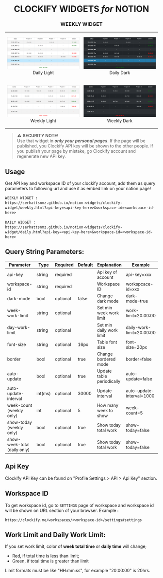 <h1 align="center">
  CLOCKIFY WIDGETS <i>for</i> NOTION
</h1>

<h3 align="center">
  WEEKLY WIDGET
</h3>

<table>
<tr>
  <td>
    <p align="center">
      <img src="assets/daily-light.png">
      Daily Light
    </p>
  </td>
  <td>
    <p align="center">
      <img src="assets/daily-dark.png">
      Daily Dark
    </p>
  </td>
</tr>
<tr>
  <td>
    <p align="center">
      <img src="assets/weekly-light.png">
      Weekly Light
    </p>
  </td>
  <td>
    <p align="center">
      <img src="assets/weekly-dark.png">
      Weekly Dark
    </p>
  </td>
</tr>
</table>

> :warning: **SECURITY NOTE!**   
> Use that widget in ***only your personal pages***. If the page will be published, you Clockify API key will be shown to the other people. If you publish your page by mistake, go Clockify account and regenerate new API key. 

## Usage

Get API key and workspace ID of your clockify account, add them as query parameters to following url and use it as embed link on your nation page!

```
WEEKLY WIDGET : 
https://serhattsnmz.github.io/notion-widgets/clockify-widget/weekly.html?api-key=<api-key-here>&workspace-id=<workspace-id-here>

DAILY WIDGET :
https://serhattsnmz.github.io/notion-widgets/clockify-widget/daily.html?api-key=<api-key-here>&workspace-id=<workspace-id-here>
```

## Query String Parameters:

| Parameter                     | Type      | Required  | Default   | Explanation               | Example                   |
| ---                           | ----      | --------- | --------- | -------------             | -------                   |
| api-key                       | string    | required  |           | Api key of account        | api-key=xxx               |
| workspace-id                  | string    | required  |           | Workspace ID              | workspcace-id=xxx         |
| dark-mode                     | bool      | optional  | false     | Change dark mode          | dark-mode=true            |
| week-work-limit               | string    | optional  |           | Set min week work limit   | work-limit=20:00:00       |
| day-work-limit                | string    | optional  |           | Set min daily work limit  | daily-work-limit=20:00:00 |
| font-size                     | string    | optional  | 16px      | Table font size           | font-size=20px            |
| border                        | bool      | optional  | true      | Change bordered mode      | border=false              |
| auto-update                   | bool      | optional  | true      | Update table periodically | auto-update=false         |
| auto-update-interval          | int(ms)   | optional  | 30000     | Update interval           | auto-update-interval=1000 |
| week-count (weekly only)      | int       | optional  | 5         | How many week to show     | week-count=5              |
| show-today (weekly only)      | bool      | optional  | true      | Show today total work     | show-today=false          |
| show-week-total (daily only)  | bool      | optional  | true      | Show today total work     | show-today=false          |

## Api Key

Clockify API Key can be found on "Profile Settings > API > Api Key" section.

## Workspace ID

To get workspace id, go to `SETTINGS` page of workspace and workspace id will be shown on URL section of your browser. Example :

```
https://clockify.me/workspaces/<workspace-id>/settings#settings
```

## Work Limit and Daily Work Limit:

If you set work limit, color of **week total time** or **daily time** will change;

- Red, if total time is less than limit;
- Green, if total time is greater than limit

Limit formats must be like "HH:mm:ss", for example "20:00:00" is 20hrs.
